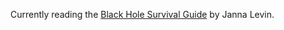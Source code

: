 Currently reading the [Black Hole Survival Guide](https://jannalevin.com/books/black-hole-survival-guide/) by Janna Levin.
